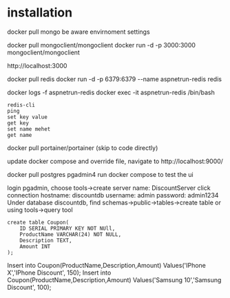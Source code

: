 # installation

docker pull mongo
be aware envirnoment settings

docker pull mongoclient/mongoclient
docker run -d -p 3000:3000 mongoclient/mongoclient

http://localhost:3000

docker pull redis
docker run -d -p 6379:6379 --name aspnetrun-redis redis

docker logs -f aspnetrun-redis
docker exec -it aspnetrun-redis /bin/bash

    redis-cli
    ping
    set key value
    get key
    set name mehet
    get name

docker pull portainer/portainer (skip to code directly)

update docker compose and override file, navigate to http://localhost:9000/

docker pull postgres
pgadmin4 run docker compose to test the ui


login pgadmin, choose tools->create server
    name: DiscountServer 
click connection 
    hostname: discountdb
    username: admin
    password: admin1234
Under database discountdb, find schemas->public->tables->create table
or using tools->query tool

    create table Coupon(
        ID SERIAL PRIMARY KEY NOT NUll,
        ProductName VARCHAR(24) NOT NULL,
        Description TEXT,
        Amount INT
    );

  Insert into Coupon(ProductName,Description,Amount)  Values('IPhone X','IPhone Discount', 150);
  Insert into Coupon(ProductName,Description,Amount)  Values('Samsung 10','Samsung Discount', 100);






